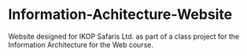 # Information-Achitecture-Website
Website designed for IKOP Safaris Ltd. as part of a class project for the Information Architecture for the Web course.
